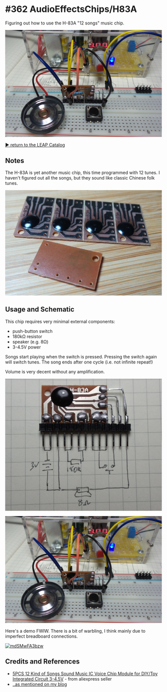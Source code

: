 # #362 AudioEffectsChips/H83A

Figuring out how to use the H-83A "12 songs" music chip.

![Build](./assets/H83A_build.jpg?raw=true)

[:arrow_forward: return to the LEAP Catalog](http://leap.tardate.com)

## Notes

The H-83A is yet another music chip, this time programmed with 12 tunes.
I haven't figured out all the songs, but they sound like classic Chinese folk tunes.

![H83A_chip](./assets/H83A_chip.jpg?raw=true)

## Usage and Schematic

This chip requires very minimal external components:

* push-button switch
* 180kΩ resistor
* speaker (e.g. 8Ω)
* 3-4.5V power

Songs start playing when the switch is pressed. Pressing the switch again will switch tunes.
The song ends after one cycle (i.e. not infinite repeat!)

Volume is very decent without any amplification.

![Schematic](./assets/H83A_schematic.jpg?raw=true)

![Build](./assets/H83A_build.jpg?raw=true)

Here's a demo FWIW. There is a bit of warbling, I think mainly due to imperfect breadboard connections.

[![mdSMwFA3bzw](http://img.youtube.com/vi/mdSMwFA3bzw/0.jpg)](http://www.youtube.com/watch?v=mdSMwFA3bzw)

## Credits and References
* [5PCS 12 Kind of Songs Sound Music IC Voice Chip Module for DIY/Toy Integrated Circuit 3-4.5V](https://www.aliexpress.com/item/5PCS-12-Kind-of-Sound-Music-IC-Voice-Chip-Module-for-DIY-Toy-Integrated-Circuit-3/32658454214.html) - from aliexpress seller
* [..as mentioned on my blog](http://blog.tardate.com/2017/12/leap362-h-83a-12-song-music-chip.html)
